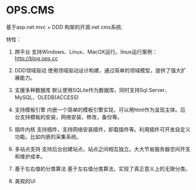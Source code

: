 OPS.CMS
===========

基于asp.net mvc + DDD 构架的开源.net cms系统.

特性：
1. 跨平台
   支持Windows、Linux、MacOX运行。linux运行案例：http://blog.ops.cc

2. DDD领域驱动
   使用领域驱动设计构建，通过简单的领域模型，提供了强大扩展能力。

3. 支援多种数据库
   默认使用SQLite作为数据库，同时支持Sql Server、MySQL、OLEDB(ACCESS)

4. 支持模板引擎
   内嵌一个简单的模板引擎实现，可以用html作为呈现主体。后台支持模板的安装，网络安装，修改，备份等。

5. 插件内核
   支持插件，支持网络安装插件，卸载插件等。利用插件可开发自定义功能。比如内嵌的采集系统。

6. 多站点支持
   支持后台创建站点，站点之间相互独立。大大节省服务器空间开支和维护成本。

7. 基于左右值的分类算法
   基于左右值分类算法，实现了真正意义上的无限分类。

6. 美观的UI
